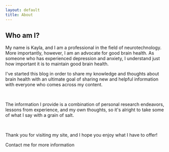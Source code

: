 ```yaml
---
layout: default
title: About
---
```


## Who am I?

My name is Kayla, and I am a professional in the field of neurotechnology. More importantly, however, I am an advocate for good brain health. As someone who has experienced depression and anxiety, I understand just how important it is to maintain good brain health. 



I've started this blog in order to share my knowledge and thoughts about brain health with an ultimate goal of sharing new and helpful information with everyone who comes across my content.

​

The information I provide is a combination of personal research endeavors, lessons from experience, and my own thoughts, so it's alright to take some of what I say with a grain of salt.

​

Thank you for visiting my site, and I hope you enjoy what I have to offer!




Contact me for more information
